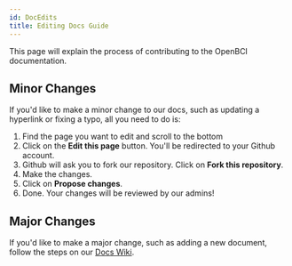 ```yaml
---
id: DocEdits
title: Editing Docs Guide 
---
```


This page will explain the process of contributing to the OpenBCI documentation.

## Minor Changes

If you'd like to make a minor change to our docs, such as updating a hyperlink or fixing a typo, all you need to do is:

1. Find the page you want to edit and scroll to the bottom
2. Click on the **Edit this page** button. You'll be redirected to your Github account.
3. Github will ask you to fork our repository. Click on **Fork this repository**.
3. Make the changes. 
4. Click on **Propose changes**. 
5. Done. Your changes will be reviewed by our admins!

## Major Changes

If you'd like to make a major change, such as adding a new document, follow the steps on our [Docs Wiki](https://github.com/OpenBCI/Documentation/wiki/Making-Changes-to-OpenBCI-Documentation). 


